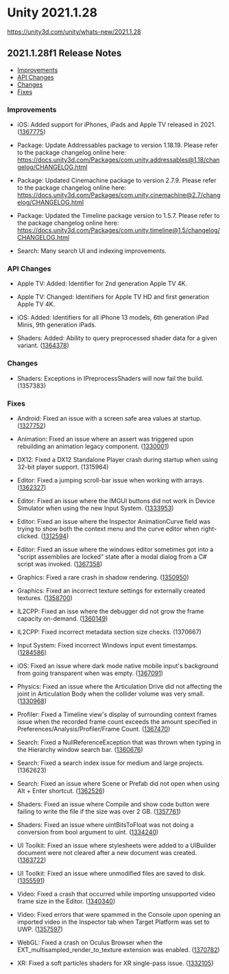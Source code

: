 # Unity 2021.1.28

https://unity3d.com/unity/whats-new/2021.1.28

## 2021.1.28f1 Release Notes

- [Improvements](#improvements)
- [API Changes](#api-changes)
- [Changes](#changes)
- [Fixes](#fixes)


### Improvements

*   iOS: Added support for iPhones, iPads and Apple TV released in 2021. ([1367775](https://issuetracker.unity3d.com/issues/iphone-13-information-is-not-included-in-the-devicesettings-dot-mm-file))
    
*   Package: Update Addressables package to version 1.18.19. Please refer to the package changelog online here:  
    https://docs.unity3d.com/Packages/com.unity.addressables@1.18/changelog/CHANGELOG.html
    
*   Package: Updated Cinemachine package to version 2.7.9. Please refer to the package changelog online here:  
    https://docs.unity3d.com/Packages/com.unity.cinemachine@2.7/changelog/CHANGELOG.html
    
*   Package: Updated the Timeline package version to 1.5.7. Please refer to the package changelog online here:  
    https://docs.unity3d.com/Packages/com.unity.timeline@1.5/changelog/CHANGELOG.html
    
*   Search: Many search UI and indexing improvements.
    

### API Changes

*   Apple TV: Added: Identifier for 2nd generation Apple TV 4K.
    
*   Apple TV: Changed: Identifiers for Apple TV HD and first generation Apple TV 4K.
    
*   iOS: Added: Identifiers for all iPhone 13 models, 6th generation iPad Minis, 9th generation iPads.
    
*   Shaders: Added: Ability to query preprocessed shader data for a given variant. ([1364378](https://issuetracker.unity3d.com/issues/no-way-to-get-preprocessed-data-using-pass-dot-compilevariant))
    

### Changes

*   Shaders: Exceptions in IPreprocessShaders will now fail the build. (1357383)

### Fixes

*   Android: Fixed an issue with a screen safe area values at startup. ([1327752](https://issuetracker.unity3d.com/issues/safearea-when-device-is-held-in-portrait-app-is-running-in-portrait-upside-down-windowed-mode-safearea-values-are-incorrect))
    
*   Animation: Fixed an issue where an assert was triggered upon rebuilding an animation legacy component. ([1330001](https://issuetracker.unity3d.com/issues/assertion-failed-on-expression-m-curves-when-playing-animation-after-reenabling-object))
    
*   DX12: Fixed a DX12 Standalone Player crash during startup when using 32-bit player support. (1315964)
    
*   Editor: Fixed a jumping scroll-bar issue when working with arrays. ([1362327](https://issuetracker.unity3d.com/issues/scrolling-is-jumping-when-scrolling-in-the-input-manager))
    
*   Editor: Fixed an issue where the IMGUI buttons did not work in Device Simulator when using the new Input System. ([1333953](https://issuetracker.unity3d.com/issues/imgui-button-presses-dont-get-registered-while-in-a-device-simulator))
    
*   Editor: Fixed an issue where the Inspector AnimationCurve field was trying to show both the context menu and the curve editor when right-clicked. ([1312594](https://issuetracker.unity3d.com/issues/the-copy-slash-paste-menu-gets-opened-on-top-of-the-curve-window-when-right-clicking-on-the-animationcurve-field-in-the-inspector))
    
*   Editor: Fixed an issue where the windows editor sometimes got into a "script assemblies are locked" state after a modal dialog from a C# script was invoked. ([1367358](https://issuetracker.unity3d.com/issues/windows-asemblies-get-locked-when-trying-to-recompile-after-opening-and-closing-openfolderpanel-window))
    
*   Graphics: Fixed a rare crash in shadow rendering. ([1350950](https://issuetracker.unity3d.com/issues/crash-on-keywords-keywordremap-remap-related-to-keyword-remapping))
    
*   Graphics: Fixed an incorrect texture settings for externally created textures. ([1358700](https://issuetracker.unity3d.com/issues/texture-filter-mode-set-on-external-native-texture-is-ignored))
    
*   IL2CPP: Fixed an isse where the debugger did not grow the frame capacity on-demand. ([1360149](https://issuetracker.unity3d.com/issues/player-crashes-when-running-a-recursive-function-with-script-debugging-enabled))
    
*   IL2CPP: Fixed incorrect metadata section size checks. (1370667)
    
*   Input System: Fixed incorrect Windows input event timestamps. ([1284586](https://issuetracker.unity3d.com/issues/inputinteractioncontext-dot-timerhasexpired-property-breaks-in-editor-after-pc-left-sleep-mode))
    
*   iOS: Fixed an issue where dark mode native mobile input's background from going transparent when was empty. ([1367091](https://issuetracker.unity3d.com/issues/ios-multi-line-mobile-input-fields-show-transparent-background-when-dark-mode-is-enabled-and-no-text-is-in-the-field))
    
*   Physics: Fixed an issue where the Articulation Drive did not affecting the joint in Articulation Body when the collider volume was very small. ([1330968](https://issuetracker.unity3d.com/issues/articulation-body-doesnt-work-when-it-is-the-last-one-in-the-chain-and-when-collider-volume-is-small))
    
*   Profiler: Fixed a Timeline view's display of surrounding context frames issue when the recorded frame count exceeds the amount specified in Preferences/Analysis/Profiler/Frame Count. ([1367470](https://issuetracker.unity3d.com/issues/timeline-view-looses-context-frames-when-frames-go-out-of-frame-count-bounds))
    
*   Search: Fixed a NullReferenceException that was thrown when typing in the Hierarchy window search bar. ([1360676](https://issuetracker.unity3d.com/issues/nullreferenceexception-is-thrown-when-typing-in-the-hierarchy-window-search-bar))
    
*   Search: Fixed a search index issue for medium and large projects. (1362623)
    
*   Search: Fixed an issue where Scene or Prefab did not open when using Alt + Enter shortcut. ([1362526](https://issuetracker.unity3d.com/issues/quick-search-package-3-dot-0-can-not-open-prefab-slash-scene-on-alt-plus-enter))
    
*   Shaders: Fixed an issue where Compile and show code button were failing to write the file if the size was over 2 GB. ([1357761](https://issuetracker.unity3d.com/issues/preprocessed-lit-dot-shader-file-stops-mid-line-when-file-size-is-near-or-more-than-2gb))
    
*   Shaders: Fixed an issue where uintBitsToFloat was not doing a conversion from bool argument to uint. ([1334240](https://issuetracker.unity3d.com/issues/shaders-fail-compilation-on-vulkan-slash-gl-when-material-override-is-set-to-albedo))
    
*   UI Toolkit: Fixed an issue where stylesheets were added to a UIBuilder document were not cleared after a new document was created. ([1363722](https://issuetracker.unity3d.com/issues/ui-builder-applies-previously-loaded-uss-to-a-new-uxml))
    
*   UI Toolkit: Fixed an issue where unmodified files are saved to disk. ([1355591](https://issuetracker.unity3d.com/issues/the-uxml-and-all-open-uss-files-get-marked-as-dirty-after-modifying-only-one-file))
    
*   Video: Fixed a crash that occurred while importing unsupported video frame size in the Editor. ([1340340](https://issuetracker.unity3d.com/issues/crash-on-windowsvideomedia-stepallstreams-when-reimporting-a-m4v-file))
    
*   Video: Fixed errors that were spammed in the Console upon opening an imported video in the Inspector tab when Target Platform was set to UWP. ([1357597](https://issuetracker.unity3d.com/issues/errors-are-spammed-in-the-console-upon-opening-imported-video-in-the-inspector-tab-when-target-platform-is-set-to-uwp))
    
*   WebGL: Fixed a crash on Oculus Browser when the EXT\_multisampled\_render\_to\_texture extension was enabled. ([1370782](https://issuetracker.unity3d.com/issues/webgl-webgl-broken-with-oculus-browser-because-of-glgetprocaddress))
    
*   XR: Fixed a soft particles shaders for XR single-pass issue. ([1332105](https://issuetracker.unity3d.com/issues/xr-sdk-line-renderer-collides-the-controller-when-single-pass-rendering-mode-is-used))